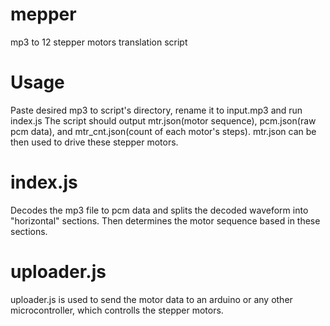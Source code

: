 # mepper
mp3 to 12 stepper motors translation script

# Usage
Paste desired mp3 to script's directory, rename it to input.mp3 and run index.js
The script should output mtr.json(motor sequence), pcm.json(raw pcm data), and mtr_cnt.json(count of each motor's steps). mtr.json can be then used to drive these stepper motors.

# index.js
Decodes the mp3 file to pcm data and splits the decoded waveform into "horizontal" sections. Then determines the motor sequence based in these sections.

# uploader.js
uploader.js is used to send the motor data to an arduino or any other microcontroller, which controlls the stepper motors.
